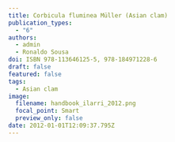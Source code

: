 ```yaml
---
title: Corbicula fluminea Müller (Asian clam)
publication_types:
  - "6"
authors:
  - admin
  - Ronaldo Sousa
doi: ISBN 978-113646125-5, 978-184971228-6
draft: false
featured: false
tags:
  - Asian clam
image:
  filename: handbook_ilarri_2012.png
  focal_point: Smart
  preview_only: false
date: 2012-01-01T12:09:37.795Z
---
```

